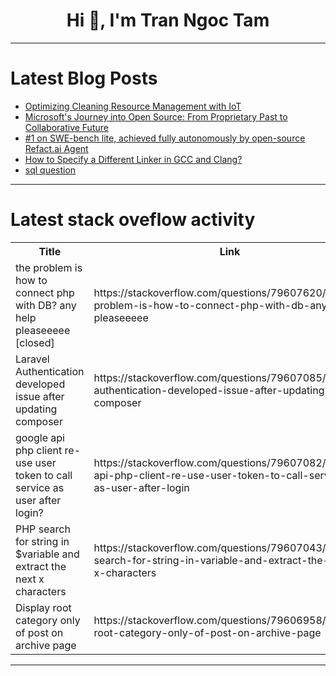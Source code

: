 <h1 align="center">Hi 👋, I'm Tran Ngoc Tam</h1>

---

# Latest Blog Posts 
<!-- BLOG-POST-LIST:START -->
- [Optimizing Cleaning Resource Management with IoT](https://dev.to/jesus_hall_bropro/optimizing-cleaning-resource-management-with-iot-51lm)
- [Microsoft&#39;s Journey into Open Source: From Proprietary Past to Collaborative Future](https://dev.to/zhangwei42/microsofts-journey-into-open-source-from-proprietary-past-to-collaborative-future-5efb)
- [#1 on SWE-bench lite, achieved fully autonomously by open-source Refact.ai Agent](https://dev.to/refact/1-on-swe-bench-lite-achieved-fully-autonomously-by-open-source-refactai-agent-4mcj)
- [How to Specify a Different Linker in GCC and Clang?](https://dev.to/generatecodedev/how-to-specify-a-different-linker-in-gcc-and-clang-397k)
- [sql question](https://dev.to/jordanhiddengems_jordan_c/sql-question-f74)
<!-- BLOG-POST-LIST:END -->

---

# Latest stack oveflow activity
<table>
  <tr><th>Title</th><th>Link</th></tr>
  <!-- STACKOVERFLOW:START --><tr><td>the problem is how to connect php with DB? any help pleaseeeee [closed]</td><td>https://stackoverflow.com/questions/79607620/the-problem-is-how-to-connect-php-with-db-any-help-pleaseeeee</td></tr><tr><td>Laravel Authentication developed issue after updating composer</td><td>https://stackoverflow.com/questions/79607085/laravel-authentication-developed-issue-after-updating-composer</td></tr><tr><td>google api php client re-use user token to call service as user after login?</td><td>https://stackoverflow.com/questions/79607082/google-api-php-client-re-use-user-token-to-call-service-as-user-after-login</td></tr><tr><td>PHP search for string in $variable and extract the next x characters</td><td>https://stackoverflow.com/questions/79607043/php-search-for-string-in-variable-and-extract-the-next-x-characters</td></tr><tr><td>Display root category only of post on archive page</td><td>https://stackoverflow.com/questions/79606958/display-root-category-only-of-post-on-archive-page</td></tr><!-- STACKOVERFLOW:END -->
</table>

---


